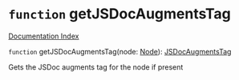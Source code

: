 # `function` getJSDocAugmentsTag

[Documentation Index](../README.md)

`function` getJSDocAugmentsTag(node: [Node](../interface.Node/README.md)): [JSDocAugmentsTag](../interface.JSDocAugmentsTag/README.md)

Gets the JSDoc augments tag for the node if present

